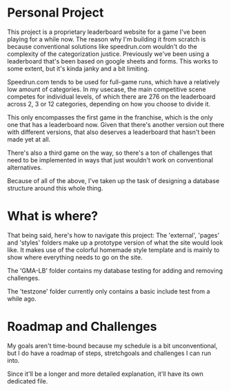 # Personal Project

This project is a proprietary leaderboard website for a game I've been playing for a while now.
The reason why I'm building it from scratch is because conventional solutions like speedrun.com wouldn't do the complexity of the categorization justice.
Previously we've been using a leaderboard that's been based on google sheets and forms.
This works to some extent, but it's kinda janky and a bit limiting.

Speedrun.com tends to be used for full-game runs, which have a relatively low amount of categories.
In my usecase, the main competitive scene competes for individual levels, of which there are 276 on the leaderboard across 2, 3 or 12 categories, depending on how you choose to divide it.

This only encompasses the first game in the franchise, which is the only one that has a leaderboard now.
Given that there's another version out there with different versions, that also deserves a leaderboard that hasn't been made yet at all.

There's also a third game on the way, so there's a ton of challenges that need to be implemented in ways that just wouldn't work on conventional alternatives.

Because of all of the above, I've taken up the task of designing a database structure around this whole thing.

# What is where?

That being said, here's how to navigate this project:
The 'external', 'pages' and 'styles' folders make up a prototype version of what the site would look like. It makes use of the colorful homemade style template and is mainly to show where everything needs to go on the site.

The 'GMA-LB' folder contains my database testing for adding and removing challenges.

The 'testzone' folder currently only contains a basic include test from a while ago.

# Roadmap and Challenges

My goals aren't time-bound because my schedule is a bit unconventional, but I do have a roadmap of steps, stretchgoals and challenges I can run into.

Since it'll be a longer and more detailed explanation, it'll have its own dedicated file.
